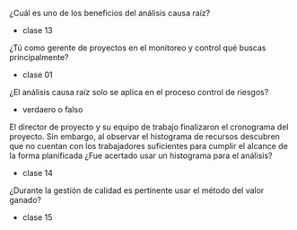 ¿Cuál es uno de los beneficios del análisis causa raíz?

- clase 13

¿Tú como gerente de proyectos en el monitoreo y control qué buscas principalmente?

- clase 01

¿El análisis causa raíz solo se aplica en el proceso control de riesgos?

- verdaero o falso

El director de proyecto y su equipo de trabajo finalizaron el cronograma del proyecto. Sin embargo, al observar el histograma de recursos descubren que no cuentan con los trabajadores suficientes para cumplir el alcance de la forma planificada ¿Fue acertado usar un histograma para el análisis?

- clase 14

¿Durante la gestión de calidad es pertinente usar el método del valor ganado?

- clase 15
